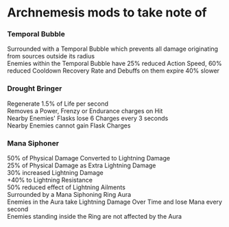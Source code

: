 # Archnemesis mods to take note of

### Temporal Bubble

Surrounded with a Temporal Bubble which prevents all damage originating from sources outside its radius\
Enemies within the Temporal Bubble have 25% reduced Action Speed, 60% reduced Cooldown Recovery Rate and Debuffs on them expire 40% slower

### Drought Bringer

Regenerate 1.5% of Life per second\
Removes a Power, Frenzy or Endurance charges on Hit\
Nearby Enemies' Flasks lose 6 Charges every 3 seconds\
Nearby Enemies cannot gain Flask Charges

### Mana Siphoner

50% of Physical Damage Converted to Lightning Damage\
25% of Physical Damage as Extra Lightning Damage\
30% increased Lightning Damage\
+40% to Lightning Resistance\
50% reduced effect of Lightning Ailments\
Surrounded by a Mana Siphoning Ring Aura\
Enemies in the Aura take Lightning Damage Over Time and lose Mana every second\
Enemies standing inside the Ring are not affected by the Aura
